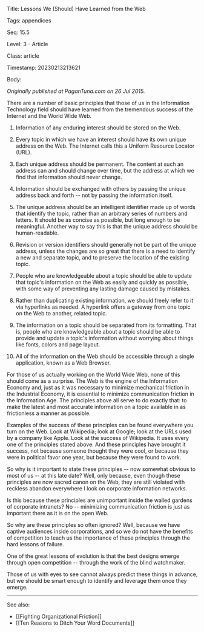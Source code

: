 Title:  Lessons We (Should) Have Learned from the Web

Tags:   appendices

Seq:    15.5

Level:  3 - Article

Class:  article

Timestamp: 20230213213621

Body:

*Originally published at PaganTuna.com on 26 Jul 2015.*

There are a number of basic principles that those of us in the Information Technology field should have learned from the tremendous success of the Internet and the World Wide Web. 

1. Information of any enduring interest should be stored on the Web. 

2. Every topic in which we have an interest should have its own unique address on the Web. The Internet calls this a Uniform Resource Locator (URL). 

3. Each unique address should be permanent. The content at such an  address can and should change over time, but the address at which we find that information should never change. 

4. Information should be exchanged with others by passing the unique address back and forth -- not by passing the information itself. 

5. The unique address should be an intelligent identifier made up of words that identify the topic, rather than an arbitrary series of numbers and letters. It should be as concise as possible, but long enough to be meaningful. Another way to say this is that the unique address should be human-readable. 

6. Revision or version identifiers should generally not be part of the unique address, unless the changes are so great that there is a need to identify a new and separate topic, and to preserve the location of the existing topic. 

7. People who are knowledgeable about a topic should be able to update that topic's information on the Web as easily and quickly as possible, with some way of preventing any lasting damage caused by mistakes. 

8. Rather than duplicating existing information, we should freely refer to it via hyperlinks as needed. A hyperlink offers a gateway from one topic on the Web to another, related topic. 

9. The information on a topic should be separated from its formatting. That is, people who are knowledgeable about a topic should be able to provide and update a topic's information without worrying about things like fonts, colors and page layout.

10. All of the information on the Web should be accessible through a single application, known as a Web Browser. 

For those of us actually working on the World Wide Web, none of this should come as a surprise. The Web is the engine of the Information Economy and, just as it was necessary to minimize mechanical friction in the Industrial Economy, it is essential to minimize communication friction in the Information Age. The principles above all serve to do exactly that: to make the latest and most accurate information on a topic available in as frictionless a manner as possible. 

Examples of the success of these principles can be found everywhere you turn on the Web. Look at Wikipedia; look at Google; look at the URLs used by a company like Apple. Look at the success of Wikipedia. It uses every one of the principles stated above. And these principles have brought it success, not because someone thought they were cool, or because they were in political favor one year, but because they were found to work. 

So why is it important to state these principles -- now somewhat obvious to most of us -- at this late date? Well, only because, even though these principles are now sacred canon on the Web, they are still violated with reckless abandon everywhere I look on corporate information networks. 

Is this because these principles are unimportant inside the walled gardens of corporate intranets? No -- minimizing communication friction is just as important there as it is on the open Web. 

So why are these principles so often ignored? Well, because we have captive audiences inside corporations, and so we do not have the benefits of competition to teach us the importance of these principles through the hard lessons of failure. 

One of the great lessons of evolution is that the best designs emerge through open competition -- through the work of the blind watchmaker. 

Those of us with eyes to see cannot always predict these things in advance, but we should be smart enough to identify and leverage them once they emerge. 

----

See also:

* [[Fighting Organizational Friction]]
* [[Ten Reasons to Ditch Your Word Documents]]

